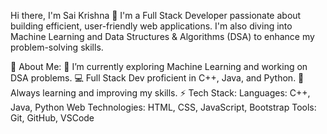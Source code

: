 Hi there, I'm Sai Krishna 👋
I'm a Full Stack Developer passionate about building efficient, user-friendly web applications. I'm also diving into Machine Learning and Data Structures & Algorithms (DSA) to enhance my problem-solving skills.

🚀 About Me:
🔭 I’m currently exploring Machine Learning and working on DSA problems.
💻 Full Stack Dev proficient in C++, Java, and Python.
🌱 Always learning and improving my skills.
⚡ Tech Stack:
Languages: C++, Java, Python
Web Technologies: HTML, CSS, JavaScript, Bootstrap
Tools: Git, GitHub, VSCode
